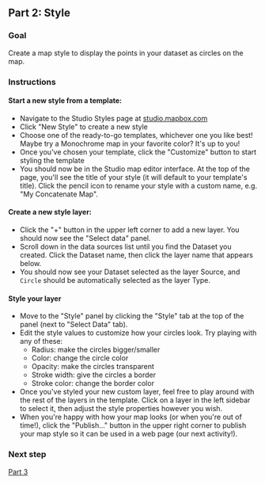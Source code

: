 ## Part 2: Style

### Goal

Create a map style to display the points in your dataset as circles on the map.

### Instructions

#### Start a new style from a template:
- Navigate to the Studio Styles page at [studio.mapbox.com](https://studio.mapbox.com)
- Click "New Style" to create a new style
- Choose one of the ready-to-go templates, whichever one you like best! Maybe try a Monochrome map in your favorite color? It's up to you!
- Once you've chosen your template, click the "Customize" button to start styling the template
- You should now be in the Studio map editor interface. At the top of the page, you'll see the title of your style (it will default to your template's title). Click the pencil icon to rename your style with a custom name, e.g. "My Concatenate Map".

#### Create a new style layer:
- Click the "+" button in the upper left corner to add a new layer. You should now see the "Select data" panel.
- Scroll down in the data sources list until you find the Dataset you created. Click the Dataset name, then click the layer name that appears below.  
- You should now see your Dataset selected as the layer Source, and `Circle` should be automatically selected as the layer Type.

#### Style your layer
- Move to the "Style" panel by clicking the "Style" tab at the top of the panel (next to "Select Data" tab).
- Edit the style values to customize how your circles look. Try playing with any of these:
  - Radius: make the circles bigger/smaller
  - Color: change the circle color
  - Opacity: make the circles transparent
  - Stroke width: give the circles a border
  - Stroke color: change the border color
- Once you've styled your new custom layer, feel free to play around with the rest of the layers in the template. Click on a layer in the left sidebar to select it, then adjust the style properties however you wish.
- When you're happy with how your map looks (or when you're out of time!), click the "Publish..." button in the upper right corner to publish your map style so it can be used in a web page (our next activity!).

### Next step

[Part 3](./part-3.md)
